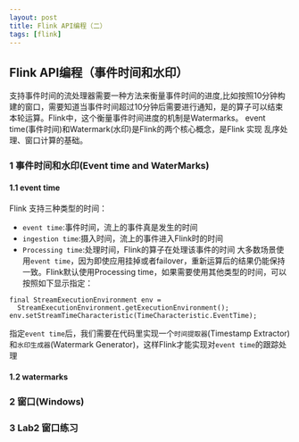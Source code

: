 ```yaml
---
layout: post
title: Flink API编程（二）
tags: [flink]
---
```


## Flink API编程（事件时间和水印）
支持事件时间的流处理器需要一种方法来衡量事件时间的进度,比如按照10分钟构建的窗口，需要知道当事件时间超过10分钟后需要进行通知，是的算子可以结束本轮运算。Flink中，这个衡量事件时间进度的机制是Watermarks。
event time(事件时间)和Watermark(水印)是Flink的两个核心概念，是Flink 实现 乱序处理、窗口计算的基础。

### 1 事件时间和水印(Event time and WaterMarks)
#### 1.1 event time
Flink 支持三种类型的时间：
* `event time`:事件时间，流上的事件真是发生的时间
* `ingestion time`:摄入时间，流上的事件进入Flink时的时间
* `Processing time`:处理时间，Flink的算子在处理该事件的时间
大多数场景使用`event time`，因为即使应用挂掉或者failover，重新运算后的结果仍能保持一致。Flink默认使用Processing time，如果需要使用其他类型的时间，可以按照如下显示指定：
```
final StreamExecutionEnvironment env =
  StreamExecutionEnvironment.getExecutionEnvironment();
env.setStreamTimeCharacteristic(TimeCharacteristic.EventTime);

```
指定`event time`后，我们需要在代码里实现一个`时间提取器`(Timestamp Extractor)和`水印生成器`(Watermark Generator)，这样Flink才能实现对`event time`的跟踪处理 

#### 1.2 watermarks


### 2 窗口(Windows)

### 3 Lab2 窗口练习